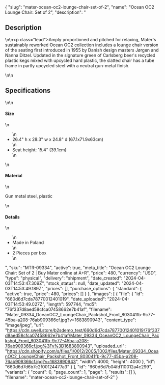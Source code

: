 {
  "slug": "mater-ocean-oc2-lounge-chair-set-of-2",
  "name": "Ocean OC2 Lounge Chair: Set of 2",
  "description": "<h2>Description</h2>\n<!-- split -->\n<p class=\"lead\">Amply proportioned and pitched for relaxing, Mater's sustainably reworked Ocean OC2 collection includes a lounge chair version of the seating first introduced in 1955 by Danish design masters Jørgen and Nanna Ditzel. Updated in the signature green of Carlsberg beer's recycled plastic kegs mixed with upcycled hard plastic, the slatted chair has a tube frame in partly upcycled steel with a neutral gun-metal finish.</p>\n<!-- split -->\n<h2>Specifications</h2>\n<!-- split -->\n<h4>Size</h4>\n<ul>\n<li>26.4\" h x 28.3\" w x 24.8\" d (67.1x71.9x63cm)</li>\n<li>Seat height: 15.4\" (39.1cm)</li>\n</ul>\n<h4>Material</h4>\n<p>Gun metal steel, plastic</p>\n<h4>Details</h4>\n<ul>\n<li>Made in Poland</li>\n<li>2 Pieces per box</li>\n</ul>",
  "sku": "MTR-09334",
  "active": true,
  "meta_title": "Ocean OC2 Lounge Chair: Set of 2 | Buy Mater online at A+R",
  "price": 480,
  "currency": "USD",
  "type": "physical",
  "delivery": "shipment",
  "date_created": "2024-04-03T14:53:47.309Z",
  "stock_status": null,
  "date_updated": "2024-04-03T14:53:49.189Z",
  "prices": [],
  "purchase_options": {
    "standard": {
      "active": true,
      "price": 480,
      "prices": []
    }
  },
  "images": [
    {
      "file": {
        "id": "660d6d7cda78770012401019",
        "date_uploaded": "2024-04-03T14:53:49.027Z",
        "length": 597744,
        "md5": "76f337d8aed58cfca07458662e7b41af",
        "filename": "Mater_09334_OceanOC2_LoungeChair_Packshot_Front_803041fb-9c77-45ba-a208-76ab909366cf.jpg?v=1683890943",
        "content_type": "image/jpeg",
        "url": "https://cdn.swell.store/b2sdemo_test/660d6d7cda78770012401019/76f337d8aed58cfca07458662e7b41af/Mater_09334_OceanOC2_LoungeChair_Packshot_Front_803041fb-9c77-45ba-a208-76ab909366cf.jpg%3Fv%3D1683890943",
        "uploaded_url": "https://cdn.shopify.com/s/files/1/0012/2005/1002/files/Mater_09334_OceanOC2_LoungeChair_Packshot_Front_803041fb-9c77-45ba-a208-76ab909366cf.jpg?v=1683890943",
        "width": 4000,
        "height": 4000
      },
      "id": "660d6d7d6b7c2f00124477a3"
    }
  ],
  "id": "660d6d7b04fd110012a4c299",
  "variants": {
    "count": 0,
    "page_count": 1,
    "page": 1,
    "results": []
  },
  "filename": "mater-ocean-oc2-lounge-chair-set-of-2"
}